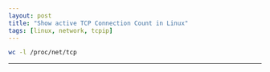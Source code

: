 ```yaml
---
layout: post
title: "Show active TCP Connection Count in Linux"
tags: [linux, network, tcpip]
---
```


```bash
wc -l /proc/net/tcp
```

---
